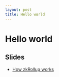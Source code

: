 ```yaml
---
layout: post
title: Hello world
---
```


# Hello world

## Slides

- [How zkRollup works](slides/how-zkrollup-works/index.html)